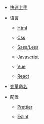 <!--
 * @Author: your name
 * @Date: 2021-12-29 13:41:34
 * @LastEditTime: 2021-12-29 13:50:36
 * @LastEditors: Please set LastEditors
 * @Description: 打开koroFileHeader查看配置 进行设置: https://github.com/OBKoro1/koro1FileHeader/wiki/%E9%85%8D%E7%BD%AE
 * @FilePath: \project-rules\docs\_navbar.md
-->

- [快速上手](/)

- 语言
  
  - [Html](/html)
  
  - [Css](/css)
  
  - [Sass/Less](/sass)
  
  - [Javascript](/javascript)
  
  - [Vue](/vue)
  
  - [React](/react)

- [变量命名](/named)

- 配置
  
  - [Prettier](/prettier)
  
  - [Eslint](/eslint)
